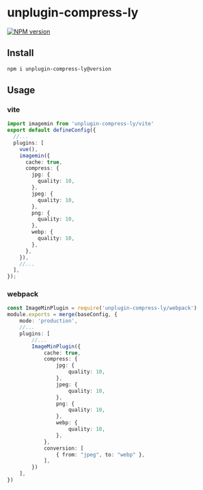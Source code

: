 # unplugin-compress-ly
[![NPM version](https://img.shields.io/npm/v/unplugin-starter?color=a1b858&label=)](https://artifactory.sf-express.com/ui/packages/npm:%2F%2Funplugin-compress-ly?name=unplugin&type=packages)

## Install
```bash
npm i unplugin-compress-ly@version
```
## Usage
### vite
```ts
import imagemin from 'unplugin-compress-ly/vite'
export default defineConfig({
  //...
  plugins: [
    vue(),
    imagemin({
      cache: true,
      compress: {
        jpg: {
          quality: 10,
        },
        jpeg: {
          quality: 10,
        },
        png: {
          quality: 10,
        },
        webp: {
          quality: 10,
        },
      },
    }),
    //...
  ],
});
```
### webpack
```ts
const ImageMinPlugin = require('unplugin-compress-ly/webpack')
module.exports = merge(baseConfig, {
    mode: 'production',
    //...
    plugins: [
        //...
        ImageMinPlugin({
            cache: true,
            compress: {
                jpg: {
                    quality: 10,
                },
                jpeg: {
                    quality: 10,
                },
                png: {
                    quality: 10,
                },
                webp: {
                    quality: 10,
                },
            },
            conversion: [
                { from: "jpeg", to: "webp" },
            ],
        })
    ],
})
```